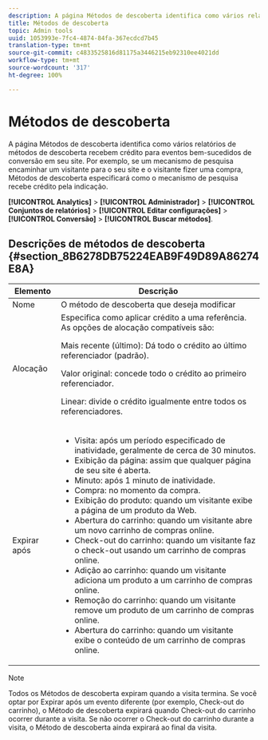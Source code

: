 ```yaml
---
description: A página Métodos de descoberta identifica como vários relatórios de métodos de descoberta recebem crédito para eventos bem-sucedidos de conversão em seu site. Por exemplo, se um mecanismo de pesquisa encaminhar um visitante para o seu site e o visitante fizer uma compra, Métodos de descoberta especificará como o mecanismo de pesquisa recebe crédito pela indicação.
title: Métodos de descoberta
topic: Admin tools
uuid: 1053993e-7fc4-4874-84fa-367ecdcd7b45
translation-type: tm+mt
source-git-commit: c4833525816d81175a3446215eb92310ee4021dd
workflow-type: tm+mt
source-wordcount: '317'
ht-degree: 100%

---
```



# Métodos de descoberta

A página Métodos de descoberta identifica como vários relatórios de métodos de descoberta recebem crédito para eventos bem-sucedidos de conversão em seu site. Por exemplo, se um mecanismo de pesquisa encaminhar um visitante para o seu site e o visitante fizer uma compra, Métodos de descoberta especificará como o mecanismo de pesquisa recebe crédito pela indicação.

**[!UICONTROL Analytics]** > **[!UICONTROL Administrador]** > **[!UICONTROL Conjuntos de relatórios]** > **[!UICONTROL Editar configurações]** > **[!UICONTROL Conversão]** > **[!UICONTROL Buscar métodos]**.

## Descrições de métodos de descoberta {#section_8B6278DB75224EAB9F49D89A86274E8A}

<table id="table_8ABC1C9BD63F419082E4C4C69E401526"> 
 <thead> 
  <tr> 
   <th colname="col1" class="entry"> Elemento </th> 
   <th colname="col2" class="entry"> Descrição </th> 
  </tr> 
 </thead>
 <tbody> 
  <tr> 
   <td colname="col1"> Nome </td> 
   <td colname="col2"> O método de descoberta que deseja modificar </td> 
  </tr> 
  <tr> 
   <td colname="col1"> Alocação </td> 
   <td colname="col2"> Especifica como aplicar crédito a uma referência. As opções de alocação compatíveis são: <p> <span class="uicontrol"> Mais recente (último):</span> Dá todo o crédito ao último referenciador (padrão). </p> <p> <span class="uicontrol"> Valor original:</span> concede todo o crédito ao primeiro referenciador. </p> <p> <span class="uicontrol"> Linear:</span> divide o crédito igualmente entre todos os referenciadores. </p> </td> 
  </tr> 
  <tr> 
   <td colname="col1"> Expirar após </td> 
   <td colname="col2"> 
    <ul id="ul_95EB224CAD164E9997B148E08AFA5F9B"> 
     <li id="li_C240460C21E14AA498D2EA62B9354710"> <span class="uicontrol"> Visita:</span> após um período especificado de inatividade, geralmente de cerca de 30 minutos. </li> 
     <li id="li_A3AE5438919E44B68DF99BEEA60C44EE"> <span class="uicontrol"> Exibição da página:</span> assim que qualquer página de seu site é aberta. </li> 
     <li id="li_D5E20FEF313E4C5B99E7097CA175761A"> <span class="uicontrol"> Minuto:</span> após 1 minuto de inatividade. </li> 
     <li id="li_7315AA3EDDBB47A2BEA3C173881378A1"> <span class="uicontrol"> Compra:</span> no momento da compra. </li> 
     <li id="li_C0CF07581654472C9C9EC944E6F18164"> <span class="uicontrol"> Exibição do produto:</span> quando um visitante exibe a página de um produto da Web. </li> 
     <li id="li_A1B04065150B407491D2EC78EC0DBDF5"> <span class="uicontrol"> Abertura do carrinho:</span> quando um visitante abre um novo carrinho de compras online. </li> 
     <li id="li_2AA50C6B9CB14500B67909CDF2AA700C"> <span class="uicontrol"> Check-out do carrinho:</span> quando um visitante faz o check-out usando um carrinho de compras online. </li> 
     <li id="li_F58CE6FB8DCE4BE4927FFCB35A6D8E31"> <span class="uicontrol"> Adição ao carrinho:</span> quando um visitante adiciona um produto a um carrinho de compras online. </li> 
     <li id="li_AD7C846F46604FC48E0919ACB7515E14"> <span class="uicontrol"> Remoção do carrinho:</span> quando um visitante remove um produto de um carrinho de compras online. </li> 
     <li id="li_EB66E0563F564C9F985BE922DABD0A56"> <span class="uicontrol"> Abertura do carrinho:</span> quando um visitante exibe o conteúdo de um carrinho de compras online. </li> 
    </ul> </td> 
  </tr> 
 </tbody> 
</table>

>[!NOTE]
>
>Todos os Métodos de descoberta expiram quando a visita termina. Se você optar por Expirar após um evento diferente (por exemplo, Check-out do carrinho), o Método de descoberta expirará quando Check-out do carrinho ocorrer durante a visita. Se não ocorrer o Check-out do carrinho durante a visita, o Método de descoberta ainda expirará ao final da visita.

